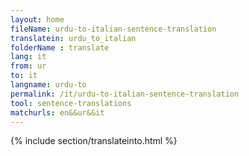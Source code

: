 ```yaml
---
layout: home
fileName: urdu-to-italian-sentence-translation
translatein: urdu_to_italian
folderName : translate
lang: it
from: ur
to: it
langname: urdu-to
permalink: /it/urdu-to-italian-sentence-translation
tool: sentence-translations
matchurls: en&&ur&&it
---
```

{% include section/translateinto.html %}
